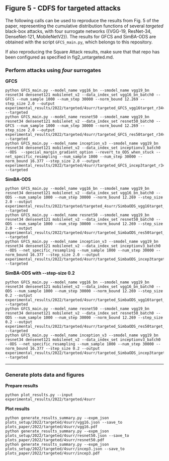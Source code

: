 ## Figure 5 - CDFS for targeted attacks

The following calls can be used to reproduce the results from Fig. 5 of the paper, representing the cumulative distribution functions of several *targeted* black-box attacks, with four surrogate networks ({VGG-19, ResNet-34, DenseNet-121, MobileNetV2}).
The results for GFCS and SimBA-ODS are obtained with the script `GFCS_main.py`, which belongs to this repository.

If also reproducing the Square Attack results, make sure that that repo has been configured as specified in fig2_untargeted.md.


### Perform attacks using _four_ surrogates

**GFCS**
```
python GFCS_main.py --model_name vgg16_bn --smodel_name vgg19_bn resnet34 densenet121 mobilenet_v2 --data_index_set vgg16_bn_batch0 --GFCS --num_sample 1000 --num_step 30000 --norm_bound 12.269 --step_size 2.0 --output experimental_results/2022/targeted/4surr/targeted_GFCS_vgg16target_r34v19d121mobv2surr_vgg16_bn_batch0_30000_12.269_2.0.pt --targeted
python GFCS_main.py --model_name resnet50 --smodel_name vgg19_bn resnet34 densenet121 mobilenet_v2 --data_index_set resnet50_batch0 --GFCS --num_sample 1000 --num_step 30000 --norm_bound 12.269 --step_size 2.0 --output experimental_results/2022/targeted/4surr/targeted_GFCS_res50target_r34v19d121mobv2surr_resnet50_batch0_30000_12.269_2.0.pt --targeted
python GFCS_main.py --model_name inception_v3 --smodel_name vgg19_bn resnet34 densenet121 mobilenet_v2 --data_index_set inceptionv3_batch0 --ODS  --special_margin_gradient_option --revert_to_ODS_when_stuck --net_specific_resampling --num_sample 1000 --num_step 30000 --norm_bound 16.377 --step_size 2.0 --output experimental_results/2022/targeted/4surr/targeted_GFCS_incep3target_r34v19d121mobv2surr_interp_inceptionv3_batch0_30000_16.377_2.0.pt --targeted 
```

**SimBA-ODS**
```
python GFCS_main.py --model_name vgg16_bn --smodel_name vgg19_bn resnet34 densenet121 mobilenet_v2 --data_index_set vgg16_bn_batch0 --ODS --num_sample 1000 --num_step 30000 --norm_bound 12.269 --step_size 2.0 --output experimental_results/2022/targeted/targeted_4surr/SimbaODS_vgg16target_r34v19d121mobv2surr_vgg16_bn_batch0_30000_12.269_2.0.pt --targeted
python GFCS_main.py --model_name resnet50 --smodel_name vgg19_bn resnet34 densenet121 mobilenet_v2 --data_index_set resnet50_batch0 --ODS --num_sample 1000 --num_step 30000 --norm_bound 12.269 --step_size 2.0 --output experimental_results/2022/targeted/4surr/targeted_SimbaODS_res50target_r34v19d121mobv2surr_resnet50_batch0_30000_12.269_2.0.pt --targeted 
python GFCS_main.py --model_name inception_v3 --smodel_name vgg19_bn resnet34 densenet121 mobilenet_v2 --data_index_set inceptionv3_batch0 --ODS --net_specific_resampling --num_sample 1000 --num_step 30000 --norm_bound 16.377 --step_size 2.0 --output experimental_results/2022/targeted/4surr/targeted_SimbaODS_incep3target_r34v19d121mobv2surr_interp_inceptionv3_batch0_30000_16.377_2.0.pt --targeted
```

**SimBA-ODS with --step-size 0.2**
```
python GFCS_main.py --model_name vgg16_bn --smodel_name vgg19_bn resnet34 densenet121 mobilenet_v2 --data_index_set vgg16_bn_batch0 --ODS --num_sample 1000 --num_step 30000 --norm_bound 12.269 --step_size 0.2 --output experimental_results/2022/targeted/4surr/targeted_SimbaODS_vgg16target_r34v19d121mobv2surr_vgg16_bn_batch0_30000_12.269_0.2.pt --targeted
python GFCS_main.py --model_name resnet50 --smodel_name vgg19_bn resnet34 densenet121 mobilenet_v2 --data_index_set resnet50_batch0 --ODS --num_sample 1000 --num_step 30000 --norm_bound 12.269 --step_size 0.2 --output experimental_results/2022/targeted/4surr/targeted_SimbaODS_res50target_r34v19d121mobv2surr_resnet50_batch0_30000_12.269_0.2.pt --targeted 
python GFCS_main.py --model_name inception_v3 --smodel_name vgg19_bn resnet34 densenet121 mobilenet_v2 --data_index_set inceptionv3_batch0 --ODS --net_specific_resampling --num_sample 1000 --num_step 30000 --norm_bound 16.377 --step_size 0.2 --output experimental_results/2022/targeted/4surr/targeted_SimbaODS_incep3target_r34v19d121mobv2surr_interp_inceptionv3_batch0_30000_16.377_0.2.pt --targeted 
```

----

### Generate plots data and figures

**Prepare results**

```
python plot_results.py --input experimental_results/2022/targeted/4surr
```

**Plot results**

```
python generate_results_summary.py --expm_json plots_setup/2022/targeted/4surr/vgg16.json --save_to plots_paper/2022/targeted/4surr/vgg16.pdf
python generate_results_summary.py --expm_json plots_setup/2022/targeted/4surr/resnet50.json --save_to plots_paper/2022/targeted/4surr/resnet50.pdf
python generate_results_summary.py --expm_json plots_setup/2022/targeted/4surr/incep3.json --save_to plots_paper/2022/targeted/4surr/incep3.pdf
```


